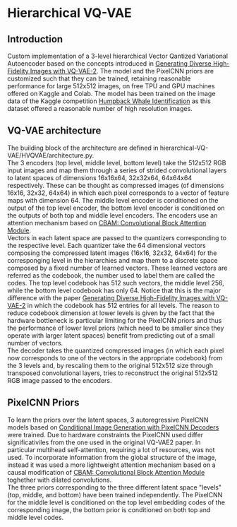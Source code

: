 # Hierarchical VQ-VAE
## Introduction
Custom implementation of a 3-level hierarchical Vector Qantized Variational Autoencoder based on the concepts introduced in [ Generating Diverse High-Fidelity Images with VQ-VAE-2](https://arxiv.org/pdf/1906.00446.pdf). The model and the PixelCNN priors are customized such that they can be trained, retaining reasonable performance for large 512x512 images, on free TPU and GPU machines offered on Kaggle and Colab. The model has been trained on the image data of the Kaggle competition [Humpback Whale Identification](https://www.kaggle.com/c/humpback-whale-identification) as this dataset offered a reasonable number of high resolution images.  

## VQ-VAE architecture
The building block of the architecture are defined in hierarchical-VQ-VAE/HVQVAE/architecture.py. <br>
The 3 encoders (top level, middle level, bottom level) take the 512x512 RGB input images and map them through a series of strided convolutional layers to latent spaces of dimensions 16x16x64, 32x32x64, 64x64x64 respectively. These can be thought as compressed images (of dimensions 16x16, 32x32, 64x64) in which each pixel corresponds to a vector of feature maps with dimension 64. The middle level encoder is conditioned on the output of the top level encoder, the bottom level encoder is conditioned on the outputs of both top and middle level encoders. The encoders use an attention mechanism based on [CBAM: Convolutional Block Attention Module](https://arxiv.org/abs/1807.06521). <br>
Vectors in each latent space are passed to the quantizers corresponding to the respective level. Each quantizer take the 64 dimensional vectors composing the compressed latent images (16x16, 32x32, 64x64) for the corresponging level in the hierarchies and map them to a discrete space composed by a fixed number of learned vectors. These learned vectors are referred as the codebook, the number used to label them are called the codes. The top level codebook has 512 such vectors, the middle level 256, while the bottom level codebook has only 64. Notice that this is the major difference with the paper [ Generating Diverse High-Fidelity Images with VQ-VAE-2](https://arxiv.org/pdf/1906.00446.pdf) in which the codebook has 512 entries for all levels. The reason to reduce codebook dimension at lower levels is given by the fact that the hardware bottleneck is particular limiting for the PixelCNN priors and thus the performance of lower level priors (which need to be smaller since they operate with larger latent spaces) benefit from predicting out of a small number of vectors. <br>
The decoder takes the quantized compressed images (in which each pixel now corresponds to one of the vectors in the appropriate codebook) from the 3 levels and, by rescaling them to the original 512x512 size through transposed convolutional layers, tries to reconstruct the original 512x512 RGB image passed to the encoders.

## PixelCNN Priors

To learn the priors over the latent spaces, 3 autoregressive PixelCNN models based on [Conditional Image Generation with PixelCNN Decoders](https://arxiv.org/pdf/1606.05328.pdf) were trained. Due to hardware constraints the PixelCNN used differ significativiles from the one used in the original VQ-VAE2 paper. In particular multihead self-attention, requiring a lot of resources, was not used. To incorporate information from the global structure of the image, instead it was used a more lightweight attention mechanism based on a causal modification of [CBAM: Convolutional Block Attention Module](https://arxiv.org/abs/1807.06521) toghether with dilated convolutions. <br>
The three priors corresponding to the three different latent space "levels" (top, middle, and bottom) have been trained independently. The PixelCNN for the middle level is conditioned on the top level embedding codes of the corresponding image, the bottom prior is conditioned on both top and middle level codes. 

